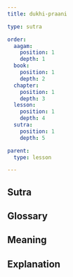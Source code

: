 ```yaml
---
title: dukhi-praani

type: sutra

order:
  aagam: 
    position: 1
    depth: 1
  book: 
    position: 1
    depth: 2
  chapter: 
    position: 1
    depth: 3
  lesson: 
    position: 1
    depth: 4
  sutra: 
    position: 1
    depth: 5

parent:
  type: lesson

---
```


## Sutra

## Glossary
## Meaning

## Explanation